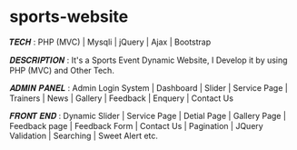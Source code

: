 # sports-website

 𝑻𝑬𝑪𝑯 : PHP (MVC) | Mysqli | jQuery | Ajax | Bootstrap

𝑫𝑬𝑺𝑪𝑹𝑰𝑷𝑻𝑰𝑶𝑵 : It's a Sports Event Dynamic Website, I Develop it by using PHP (MVC) and Other Tech.

𝑨𝑫𝑴𝑰𝑵 𝑷𝑨𝑵𝑬𝑳 : Admin Login System | Dashboard | Slider |  Service Page | Trainers | News | Gallery | Feedback | Enquery | Contact Us

𝑭𝑹𝑶𝑵𝑻 𝑬𝑵𝑫 :  Dynamic Slider | Service Page | Detial Page | Gallery Page | Feedback page | Feedback Form | Contact Us | Pagination | JQuery Validation | Searching | Sweet Alert etc. 

